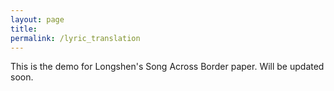 ```yaml
---
layout: page
title: 
permalink: /lyric_translation
---
```


<!-- 
Sections:
Intro
Performance
Recordings
 -->

This is the demo for Longshen's Song Across Border paper. Will be updated soon.
